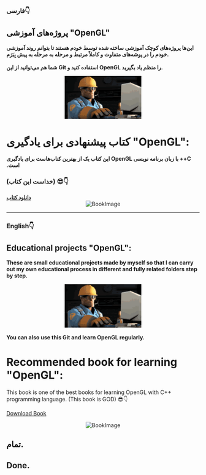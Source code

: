 ### فارسی👇
<div dri="rtl">
<strong>
<h2>پروژه‌های آموزشی "OpenGL"</h2>
<p>
این‌ها پروژه‌های کوچک آموزشی ساخته شده توسط خودم هستند تا بتوانم روند آموزشی خودم را در پوشه‌های متفاوت و کاملاً مرتبط و مرحله به مرحله به پیش بِبَرَم.
<br/>
<br/>
شما هم می‌توانید از این Git استفاده کنید و OpenGL را منظم یاد بگیرید.
</p>

<center>
<img src="thumbs-up-engineer-gaming.gif" alt="BookImage" width="200"/>
</center>

<h1>کتاب پیشنهادی برای یادگیری "OpenGL":</h1>
این کتاب یک از بهترین کتاب‌هاست برای یادگیری OpenGL با زبان برنامه نویسی ++C است.
<h3>(خداست این کتاب) 😎👇</h3>
<a href="https://learnopengl.com/book/book_pdf.pdf">دانلود کتاب</a>
</strong>
</div>

<center>
<img src="‌Book.jpg" alt="BookImage" width="500"/>
</center>

___
### English👇
## Educational projects "OpenGL":
**These are small educational projects made by myself so that I can carry out my own educational process in different and fully related folders step by step.**

<center>
<img src="thumbs-up-engineer-gaming.gif" alt="BookImage" width="200"/>
</center>

**You can also use this Git and learn OpenGL regularly.**
# Recommended book for learning "OpenGL":
This book is one of the best books for learning OpenGL with C++ programming language.
(This book is GOD) 😎👇

[Download Book](https://learnopengl.com/book/book_pdf.pdf)

<center>
<img src="‌Book.jpg" alt="BookImage" width="500"/>
</center>

##  تمام.
## Done.